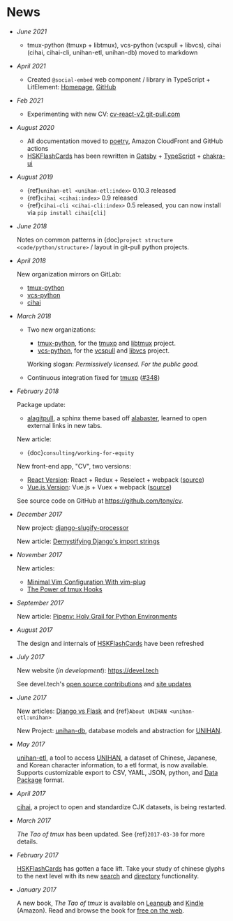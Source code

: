# News

- *June 2021*

  - tmux-python (tmuxp + libtmux), vcs-python (vcspull + libvcs), cihai
    (cihai, cihai-cli, unihan-etl, unihan-db) moved to markdown
- *April 2021*

  - Created `@social-embed` web component / library in TypeScript + LitElement:
    [Homepage](<https://social-embed.git-pull.com>), [GitHub](<https://github.com/social-embed/social-embed>)
- *Feb 2021*

  - Experimenting with new CV: [cv-react-v2.git-pull.com](<https://cv-react-v2.git-pull.com/>)
- *August 2020*

  - All documentation moved to [poetry](<https://python-poetry.org/>),
    Amazon CloudFront and GitHub actions
  - [HSKFlashCards][hskflashcards] has been rewritten in [Gatsby][gatsby] + [TypeScript][typescript] +
    [chakra-ui][chakra-ui]

[gatsby]: https://gatsbyjs.com

[typescript]: https://www.typescriptlang.org

[chakra-ui]: https://chakra-ui.com/

[hskflashcards]: https://www.hskflashcards.com

- *August 2019*

  - {ref}`unihan-etl <unihan-etl:index>` 0.10.3 released
  - {ref}`cihai <cihai:index>` 0.9 released
  - {ref}`cihai-cli <cihai-cli:index>` 0.5 released, you can now install
    via `pip install cihai[cli]`
- *June 2018*

  Notes on common patterns in {doc}`project structure <code/python/structure>` /
  layout in git-pull python projects.
- *April 2018*

  New organization mirrors on GitLab:

  - [tmux-python](<https://gitlab.com/tmux-python>)
  - [vcs-python](<https://gitlab.com/vcs-python>)
  - [cihai](<https://gitlab.com/cihai>)
- *March 2018*

  - Two new organizations:

    - [tmux-python](<https://github.com/tmux-python>), for the
      [tmuxp](<https://github.com/tmux-python/tmuxp>) and
      [libtmux](<https://github.com/tmux-python/libtmux>) project.
    - [vcs-python](<https://github.com/vcs-python>), for the
      [vcspull](<https://github.com/vcs-python/vcspull>) and
      [libvcs](<https://github.com/vcs-python/libvcs>) project.

    Working slogan: *Permissively licensed. For the public good.*
  - Continuous integration fixed for [tmuxp][tmuxp]
    ([#348](<https://github.com/tmux-python/tmuxp/pull/348>))
- *February 2018*

  Package update:

  - [alagitpull](<https://github.com/git-pull/alagitpull>), a sphinx theme based
    off [alabaster](<https://github.com/bitprophet/alabaster>), learned to open
    external links in new tabs.

  New article:

  - {doc}`consulting/working-for-equity`

  New front-end app, "CV", two versions:

  - [React Version](<https://cv-react.git-pull.com>): React + Redux + Reselect + webpack
    ([source](<https://github.com/tony/cv/tree/master/react>))
  - [Vue.js Version](<https://cv-vue.git-pull.com>): Vue.js + Vuex + webpack
    ([source](<https://github.com/tony/cv/tree/master/vue>))

  See source code on GitHub at <https://github.com/tony/cv>.
- *December 2017*

  New project: [django-slugify-processor](<https://django-slugify-processor.devel.tech/>)

  New article: [Demystifying Django's import strings](<https://devel.tech/tips/n/djms3tTe/demystifying-djangos-import-strings/>)
- *November 2017*

  New articles:

  - [Minimal Vim Configuration With vim-plug](<https://devel.tech/snippets/n/vIMmz8vZ/minimal-vim-configuration-with-vim-plug>)
  - [The Power of tmux Hooks](<https://devel.tech/tips/n/tMuXz2lj/the-power-of-tmux-hooks/>)
- *September 2017*

  New article: [Pipenv: Holy Grail for Python Environments](<https://devel.tech/tips/n/pIpEnvNh/pipenv/>)
- *August 2017*

  The design and internals of [HSKFlashCards][hskflashcards] have been refreshed
- *July 2017*

  New website (*in development*): <https://devel.tech>

  See devel.tech's [open source contributions](<https://devel.tech/site/open-source>) and [site updates](<https://devel.tech/site/updates>)
- *June 2017*

  New articles: [Django vs Flask][django vs flask] and {ref}`About UNIHAN <unihan-etl:unihan>`

  New Project: [unihan-db][unihan-db], database models and abstraction for
  [UNIHAN][unihan].

  [django vs flask]: https://devel.tech/features/django-vs-flask/
- *May 2017*

  [unihan-etl][unihan-etl], a tool to access  [UNIHAN][unihan], a dataset of Chinese,
  Japanese, and Korean character information, to a etl format, is now
  available. Supports customizable export to CSV, YAML, JSON, python, and
  [Data Package][data package] format.
- *April 2017*

  [cihai][cihai], a project to open and standardize CJK datasets, is being restarted.
- *March 2017*

  *The Tao of tmux* has been updated. See {ref}`2017-03-30` for more details.
- *February 2017*

  [HSKFlashCards][hskflashcards] has gotten a face lift. Take
  your study of chinese glyphs to the next level with its new [search](<https://www.hskflashcards.com/search>)
  and [directory](<https://www.hskflashcards.com/browse>) functionality.
- *January 2017*

  A new book, *The Tao of tmux* is available on [Leanpub][leanpub] and [Kindle][kindle] (Amazon). Read and browse the book for [free on the web][free on the web].

[unihan-etl]: https://unihan-etl.git-pull.com

[unihan-db]: https://unihan-db.git-pull.com

[unihan]: https://en.wikipedia.org/wiki/Han_unification

[data package]: http://frictionlessdata.io/data-packages/

[free on the web]: https://leanpub.com/the-tao-of-tmux/read

[leanpub]: https://leanpub.com/the-tao-of-tmux

[kindle]: http://amzn.to/2gPfRhC

[cihai]: https://cihai.git-pull.com

[tmuxp]: https://tmuxp.git-pull.com


